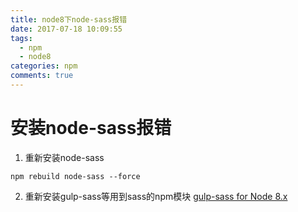 ```yaml
---
title: node8下node-sass报错
date: 2017-07-18 10:09:55
tags:
  - npm
  - node8
categories: npm
comments: true
---
```


# 安装node-sass报错
1. 重新安装node-sass
````
npm rebuild node-sass --force 
````

2. 重新安装gulp-sass等用到sass的npm模块
[gulp-sass for Node 8.x](https://github.com/dlmanning/gulp-sass/issues/610)